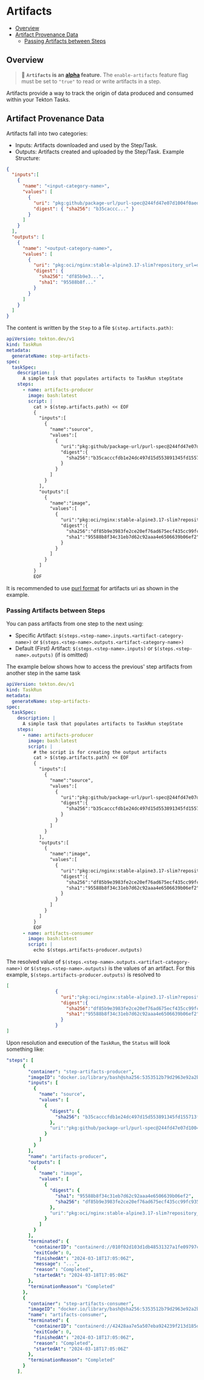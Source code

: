 <!--
---
linkTitle: "Artifacts"
weight: 201
---
-->

# Artifacts

- [Overview](#overview)
- [Artifact Provenance Data](#passing-artifacts-between-steps)
  - [Passing Artifacts between Steps](#passing-artifacts-between-steps)



## Overview
> :seedling: **`Artifacts` is an [alpha](additional-configs.md#alpha-features) feature.**
> The `enable-artifacts` feature flag must be set to `"true"` to read or write artifacts in a step.

Artifacts provide a way to track the origin of data produced and consumed within your Tekton Tasks.

## Artifact Provenance Data
Artifacts fall into two categories:

 - Inputs: Artifacts downloaded and used by the Step/Task.
 - Outputs: Artifacts created and uploaded by the Step/Task.
Example Structure:
```json
{
  "inputs":[
    {
      "name": "<input-category-name>", 
      "values": [
        {
          "uri": "pkg:github/package-url/purl-spec@244fd47e07d1004f0aed9c", 
          "digest": { "sha256": "b35caccc..." }
        }
      ]
    }
  ],
  "outputs": [
    {
      "name": "<output-category-name>",
      "values": [
        {
          "uri": "pkg:oci/nginx:stable-alpine3.17-slim?repository_url=docker.io/library",
          "digest": {
            "sha256": "df85b9e3...",
            "sha1": "95588b8f..."
          }
        }
      ]
    }
  ]
}

```

The content is written by the `Step` to a file `$(step.artifacts.path)`:

```yaml
apiVersion: tekton.dev/v1
kind: TaskRun
metadata:
  generateName: step-artifacts-
spec:
  taskSpec:
    description: |
      A simple task that populates artifacts to TaskRun stepState
    steps:
      - name: artifacts-producer
        image: bash:latest
        script: |
          cat > $(step.artifacts.path) << EOF
          {
            "inputs":[
              {
                "name":"source",
                "values":[
                  {
                    "uri":"pkg:github/package-url/purl-spec@244fd47e07d1004f0aed9c",
                    "digest":{
                      "sha256":"b35cacccfdb1e24dc497d15d553891345fd155713ffe647c281c583269eaaae0"
                    }
                  }
                ]
              }
            ],
            "outputs":[
              {
                "name":"image",
                "values":[
                  {
                    "uri":"pkg:oci/nginx:stable-alpine3.17-slim?repository_url=docker.io/library",
                    "digest":{
                      "sha256":"df85b9e3983fe2ce20ef76ad675ecf435cc99fc9350adc54fa230bae8c32ce48",
                      "sha1":"95588b8f34c31eb7d62c92aaa4e6506639b06ef2"
                    }
                  }
                ]
              }
            ]
          }
          EOF
```

It is recommended to use [purl format](https://github.com/package-url/purl-spec/blob/master/PURL-SPECIFICATION.rst) for artifacts uri as shown in the example. 

### Passing Artifacts between Steps
You can pass artifacts from one step to the next using:

- Specific Artifact: `$(steps.<step-name>.inputs.<artifact-category-name>)` or `$(steps.<step-name>.outputs.<artifact-category-name>)`
- Default (First) Artifact: `$(steps.<step-name>.inputs)` or `$(steps.<step-name>.outputs)` (if <artifact-category-name> is omitted)

The example below shows how to access the previous' step artifacts from another step in the same task

```yaml
apiVersion: tekton.dev/v1
kind: TaskRun
metadata:
  generateName: step-artifacts-
spec:
  taskSpec:
    description: |
      A simple task that populates artifacts to TaskRun stepState
    steps:
      - name: artifacts-producer
        image: bash:latest
        script: |
          # the script is for creating the output artifacts
          cat > $(step.artifacts.path) << EOF
          {
            "inputs":[
              {
                "name":"source",
                "values":[
                  {
                    "uri":"pkg:github/package-url/purl-spec@244fd47e07d1004f0aed9c",
                    "digest":{
                      "sha256":"b35cacccfdb1e24dc497d15d553891345fd155713ffe647c281c583269eaaae0"
                    }
                  }
                ]
              }
            ],
            "outputs":[
              {
                "name":"image",
                "values":[
                  {
                    "uri":"pkg:oci/nginx:stable-alpine3.17-slim?repository_url=docker.io/library",
                    "digest":{
                      "sha256":"df85b9e3983fe2ce20ef76ad675ecf435cc99fc9350adc54fa230bae8c32ce48",
                      "sha1":"95588b8f34c31eb7d62c92aaa4e6506639b06ef2"
                    }
                  }
                ]
              }
            ]
          }
          EOF
      - name: artifacts-consumer
        image: bash:latest
        script: |
          echo $(steps.artifacts-producer.outputs)
```


The resolved value of `$(steps.<step-name>.outputs.<artifact-category-name>)` or `$(steps.<step-name>.outputs)` is the values of an artifact. For this example, 
`$(steps.artifacts-producer.outputs)` is resolved to 
```json
[
                  {
                    "uri":"pkg:oci/nginx:stable-alpine3.17-slim?repository_url=docker.io/library",
                    "digest":{
                      "sha256":"df85b9e3983fe2ce20ef76ad675ecf435cc99fc9350adc54fa230bae8c32ce48",
                      "sha1":"95588b8f34c31eb7d62c92aaa4e6506639b06ef2"
                    }
                  }
]
```


Upon resolution and execution of the `TaskRun`, the `Status` will look something like:
```yaml
"steps": [
      {
        "container": "step-artifacts-producer",
        "imageID": "docker.io/library/bash@sha256:5353512b79d2963e92a2b97d9cb52df72d32f94661aa825fcfa0aede73304743",
        "inputs": [
          {
            "name": "source",
            "values": [
              {
                "digest": {
                  "sha256": "b35cacccfdb1e24dc497d15d553891345fd155713ffe647c281c583269eaaae0"
                },
                "uri":"pkg:github/package-url/purl-spec@244fd47e07d1004f0aed9c",
              }
            ]
          }
        ],
        "name": "artifacts-producer",
        "outputs": [
          {
            "name": "image",
            "values": [
              {
                "digest": {
                  "sha1": "95588b8f34c31eb7d62c92aaa4e6506639b06ef2",
                  "sha256": "df85b9e3983fe2ce20ef76ad675ecf435cc99fc9350adc54fa230bae8c32ce48"
                },
                "uri":"pkg:oci/nginx:stable-alpine3.17-slim?repository_url=docker.io/library",
              }
            ]
          }
        ],
        "terminated": {
          "containerID": "containerd://010f02d103d1db48531327a1fe09797c87c1d50b6a216892319b3af93e0f56e7",
          "exitCode": 0,
          "finishedAt": "2024-03-18T17:05:06Z",
          "message": "...",
          "reason": "Completed",
          "startedAt": "2024-03-18T17:05:06Z"
        },
        "terminationReason": "Completed"
      },
      {
        "container": "step-artifacts-consumer",
        "imageID": "docker.io/library/bash@sha256:5353512b79d2963e92a2b97d9cb52df72d32f94661aa825fcfa0aede73304743",
        "name": "artifacts-consumer",
        "terminated": {
          "containerID": "containerd://42428aa7e5a507eba924239f213d185dd4bc0882b6f217a79e6792f7fec3586e",
          "exitCode": 0,
          "finishedAt": "2024-03-18T17:05:06Z",
          "reason": "Completed",
          "startedAt": "2024-03-18T17:05:06Z"
        },
        "terminationReason": "Completed"
      }
    ],

```